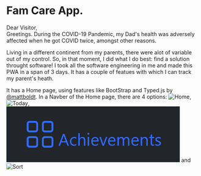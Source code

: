 # Fam Care App.

Dear Visitor,<br />
Greetings. During the COVID-19 Pandemic, my Dad's health was adversely affected when he got COVID twice, amongst other reasons. <br />

Living in a different continent from my parents, there were alot of variable out of my control. So, in that moment, I did what I do best: find a solution throught software! I took all the software engineering in me and made this PWA in a span of 3 days. It has a couple of featues with which I can track my parent's heath.<br/>

It has a Home page, using features like BootStrap and Typed.js by [@mattboldt](https://github.com/mattboldt/typed.js). In a Navber of the Home page, there are 4 options: ![Home](https://icons.getbootstrap.com/assets/icons/house.svg), ![Today](https://icons.getbootstrap.com/assets/icons/house.svg), ![Achievements](https://github.com/HardikHajela/FamCareAPP/blob/main/readmeicons/ach.png) and ![Sort](https://icons.getbootstrap.com/assets/icons/house.svg) 
